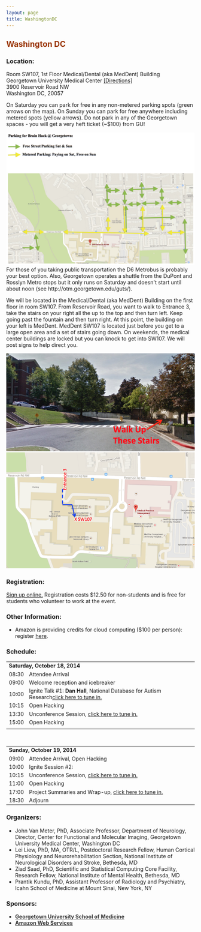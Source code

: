 ```yaml
---
layout: page
title: WashingtonDC
---
```


<h2><span style="color: #993300">Washington DC</span></h2>

<h3>Location:</h3>
  
  Room SW107, 1st Floor Medical/Dental (aka MedDent) Building<br>
  Georgetown University Medical Center <a href="https://www.google.com/maps?mrsp=1&daddr=38.91210810,-77.07693540(Medical+and+Dental+Building)" target="_blank">[Directions]</a><br>
  3900 Reservoir Road NW<br>
  Washington DC, 20057<br>
  
  On Saturday you can park for free in any non-metered parking spots (green arrows on the map). On Sunday you can park for free anywhere including metered spots (yellow arrows). Do not park in any of the Georgetown spaces - you will get a very heft ticket (~$100) from GU!
<center><img src="images/gu_parking_map.jpg"></center>
  For those of you taking public transportation the D6 Metrobus is probably your best option. Also, Georgetown operates a shuttle from the DuPont and Rosslyn Metro stops but it only runs on Saturday and doesn't start until about noon (see http://otm.georgetown.edu/guts/).
  
  We will be located in the Medical/Dental (aka MedDent) Building on the first floor in room SW107. From Reservoir Road, you want to walk to Entrance 3, take the stairs on your right all the up to the top and then turn left. Keep going past the fountain and then turn right. At this point, the building on your left is MedDent. MedDent SW107 is located just before you get to a large open area and a set of stairs going down. On weekends, the medical center buildings are locked but you can knock to get into SW107.  We will post signs to help direct you.
<center><img src="images/gu_entrance_3.png"></center>
<center><img src="images/gu_meddent_sw107.png"></center>
 
<h3>Registration:</h3>
<a href="http://www.payitsquare.com/collect-page/51435" target="_blank">Sign up online.</a> Registration costs $12.50 for non-students and is free for students who volunteer to work at the event.

<h3>Other Information:</h3>

<ul>
    <li>Amazon is providing credits for cloud computing ($100 per person): register <a href="http://aws.amazon.com/activate/wdm/brainhackedt87513/" target="_blank">here</a>.</li>    
</ul>

  
<h3>Schedule:</h3>
  
<table border="0">
<tbody>
<tr>
<td colspan="2"><strong>Saturday, October 18, 2014</strong></td>
</tr>
<tr>
<td width="10%">08:30</td>
<td>Attendee Arrival</td>
</tr>
<tr>
<td>09:00</td>
<td>Welcome reception and icebreaker</td>
</tr>
<tr>
<td>10:00</td>
<td>Ignite Talk #1: <strong>Dan Hall</strong>, National Database for Autism Research<a href="https://plus.google.com/events/ceo2c9a5k281av3lvd1fdf88dhc" target="_blank">click here to tune in.</a></td>
</tr>
<tr>
<td>10:15</td>
<td>Open Hacking</td>
</tr>
<tr>
<td>13:30</td>
<td>Unconference Session, <a href="https://plus.google.com/events/ceo2c9a5k281av3lvd1fdf88dhc" target="_blank">click here to tune in.</a></td>
</tr>
<tr>
<td>15:00</td>
<td>Open Hacking</td>
</tr>
<tr>
<td colspan="2"></td>
</tr>
</tbody>
</table> &nbsp;


<table border="0">
<tbody>
<tr>
<td colspan="2"><strong>Sunday, October 19, 2014</strong></td>
</tr>
<tr>
<td width="10%">09:00</td>
<td>Attendee Arrival, Open Hacking</td>
</tr>
<tr>
<td>10:00</td>
<td>Ignite Session #2: </td>
</tr>
<tr>
<td>10:15</td>
<td>Unconference Session, <a href="https://plus.google.com/events/ceo2c9a5k281av3lvd1fdf88dhc" target="_blank">click here to tune in.</a></td>
</tr>
<tr>
<td>11:00</td>
<td>Open Hacking</td>
</tr>
<tr>
<td>17:00</td>
<td>Project Summaries and Wrap-up, <a href="https://plus.google.com/events/ceo2c9a5k281av3lvd1fdf88dhc" target="_blank">click here to tune in.</a></td>
</tr>
<tr>
<td>18:30</td>
<td>Adjourn</td>
</tr>
</tbody>
</table>
  
<h3>Organizers:</h3>
<ul>
	<li>John Van Meter, PhD, Associate Professor, Department of Neurology, Director, Center for Functional and Molecular Imaging, Georgetown University Medical Center, Washington DC</li>
	<li>Lei Liew, PhD, MA, OTR/L, Postdoctoral Research Fellow, Human Cortical Physiology and Neurorehabilitation Section, National Institute of Neurological Disorders and Stroke, Bethesda, MD</li>
	<li>Ziad Saad, PhD, Scientific and Statistical Computing Core Facility, Research Fellow, National Institute of Mental Health, Bethesda, MD</li>
	<li>Prantik Kundu, PhD, Assistant Professor of Radiology and Psychiatry, Icahn School of Medicine at Mount Sinai, New York, NY</li>
</ul>

<h3>Sponsors:</h3>

<ul>
	<li><strong><a title="GUSOM" href="http://som.georgetown.edu/" target="_blank"><span style="color: #333">Georgetown University School of Medicine</span></a></strong></li>
    <li><strong><a title="AWS" href="http://aws.amazon.com/" target="_blank"><span style="color: #333">Amazon Web Services</span></a></strong></li>
</ul>